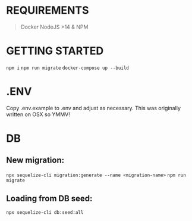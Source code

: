 
# REQUIREMENTS
> Docker
> NodeJS >14 & NPM

# GETTING STARTED
```npm i```
```npm run migrate```
```docker-compose up --build```

# .ENV
Copy .env.example to .env and adjust as necessary. This was originally written on OSX so YMMV!

# DB
## New migration:
```npx sequelize-cli migration:generate --name <migration-name>```
```npm run migrate``` 

## Loading from DB seed:
```npx sequelize-cli db:seed:all```




